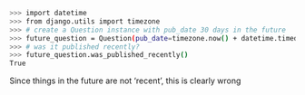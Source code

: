 ```sh
>>> import datetime
>>> from django.utils import timezone
>>> # create a Question instance with pub_date 30 days in the future
>>> future_question = Question(pub_date=timezone.now() + datetime.timedelta(days=30))
>>> # was it published recently?
>>> future_question.was_published_recently()
True
```
Since things in the future are not ‘recent’, this is clearly wrong